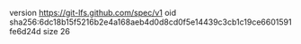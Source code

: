 version https://git-lfs.github.com/spec/v1
oid sha256:6dc18b15f5216b2e4a168aeb4d0d8cd0f5e14439c3cb1c19ce6601591fe6d24d
size 26
